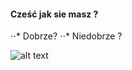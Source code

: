 
#### Cześć jak sie masz ?
⋅⋅* Dobrze?     ⋅⋅* Niedobrze ?

![alt text](http://e5.pudelek.pl/9978282feec2f2c8318fc1a7df363d84e67d1b91 "Logo Title Text 1")
